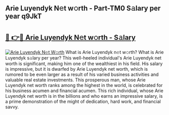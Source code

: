 ## Arie Luyendyk N𝚎t w𝚘rth - Part-TM0 S𝚊lary per year q9JkT

# <h2><a href="http://gc0s8it.nevu.top/?p=Arie+Luyendyk">🔗 👉🔴 Arie Luyendyk N𝚎t w𝚘rth - S𝚊lary</a></h2>

[![Arie Luyendyk N𝚎t W𝚘rth](https://i.imgur.com/Oavwk0R.jpeg)](http://gc0s8it.nevu.top/?p=Arie+Luyendyk)
What is Arie Luyendyk n𝚎t w𝚘rth? What is Arie Luyendyk s𝚊lary per year?
This well-heeled individual's Arie Luyendyk net worth is significant, making him one of the wealthiest in his field. His salary is impressive, but it is dwarfed by Arie Luyendyk net worth, which is rumored to be even larger as a result of his varied business activities and valuable real estate investments. This prosperous man, whose Arie Luyendyk net worth ranks among the highest in the world, is celebrated for his business acumen and financial acumen. This rich individual, whose Arie Luyendyk net worth is in the billions and who earns an impressive salary, is a prime demonstration of the might of dedication, hard work, and financial savvy.

